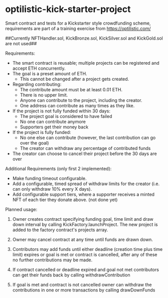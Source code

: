 # optilistic-kick-starter-project
Smart contract and tests for a Kickstarter style crowdfunding scheme, requirements are part of a training exercise from https://optilistic.com/

##Currently NFTHandler.sol, KickBronze.sol, KickSilver.sol and KickGold.sol are not used##

Requirements:

- The smart contract is reusable; multiple projects can be registered and accept ETH concurrently.
- The goal is a preset amount of ETH.
  - This cannot be changed after a project gets created.
- Regarding contributing:
  - The contribute amount must be at least 0.01 ETH.
  - There is no upper limit.
  - Anyone can contribute to the project, including the creator.
  - One address can contribute as many times as they like.
- If the project is not fully funded within 30 days:
  - The project goal is considered to have failed
  - No one can contribute anymore
  - Supporters get their money back
- If the project is fully funded:
  - No one else can contribute (however, the last contribution can go over the goal)
  - The creator can withdraw any percentage of contributed funds
- The creator can choose to cancel their project before the 30 days are over

Additional Requirements (only first 2 implemented):

- Make funding timeout configurable.
- Add a configurable, timed spread of withdraw limits for the creator (i.e. can only withdraw 10% every X days).
- Add configurable support tiers, where a supporter receives a minted NFT of each tier they donate above. (not done yet)

Planned usage:

1. Owner creates contract specifying funding goal, time limit and draw down interval by calling KickFactory.launchProject. 
The new project is added to the factory contract's projects array.

2. Owner may cancel contract at any time until funds are drawn down.

3. Contributors may add funds until either deadline (creation time plus time limit) expires or goal is met or contract is cancelled, after any of these no further contributions may be made.

4. If contract cancelled or deadline expired and goal not met contributors can get their funds back by calling withdrawContribution

5. If goal is met and contract is not cancelled owner can withdraw the contributions in one or more transactions by calling drawDownFunds
